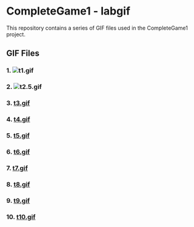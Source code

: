 # CompleteGame1 - labgif

This repository contains a series of GIF files used in the CompleteGame1 project.

## GIF Files

### 1. ![t1.gif](./labgif/t1.gif)
<!-- Description of `t1.gif`. -->

### 2. ![t2.5.gif](./labgif/t2.5.gif)
<!-- Description of `t2.5.gif`. -->

### 3. [t3.gif](./labgif/t3.gif)
<!-- Description of `t3.gif`. -->

### 4. [t4.gif](./labgif/t4.gif)
<!-- Description of `t4.gif`. -->

### 5. [t5.gif](./labgif/t5.gif)
<!-- Description of `t5.gif`. -->

### 6. [t6.gif](./labgif/t6.gif)
<!-- Description of `t6.gif`. -->

### 7. [t7.gif](./labgif/t7.gif)
<!-- Description of `t7.gif`. -->

### 8. [t8.gif](./labgif/t8.gif)
<!-- Description of `t8.gif`. -->

### 9. [t9.gif](./labgif/t9.gif)
<!-- Description of `t9.gif`. -->

### 10. [t10.gif](./labgif/t10.gif)
<!-- Description of `t10.gif`. -->

<!-- Each GIF file can be accessed by clicking on the links above. These files are part of the assets used in the labgif feature of the game. -->
